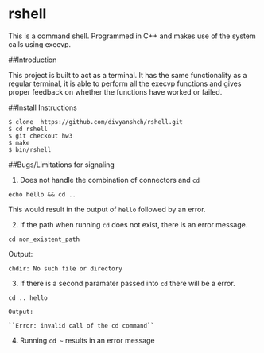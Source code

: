 # rshell
This is a command shell. Programmed in C++ and makes use of the system calls using execvp.

##Introduction

This project is built to act as a terminal. It has the same functionality as a regular terminal, it is able to perform all the execvp functions and gives proper feedback on whether the functions have worked or failed.

##Install Instructions

```
$ clone  https://github.com/divyanshch/rshell.git
$ cd rshell
$ git checkout hw3
$ make
$ bin/rshell
```
##Bugs/Limitations for signaling

1. Does not handle the combination of connectors and `cd`

  ``echo hello && cd ..``

  This would result in the output of `hello` followed by an error.

2. If the path when running `cd` does not exist, there is an error message.

  ``cd non_existent_path``

  Output:

  ``chdir: No such file or directory``

3. If there is a second paramater passed into `cd` there will be a error.
  
  ``cd .. hello``

    Output:

    ``Error: invalid call of the cd command``

4. Running `cd ~` results in an error message 




